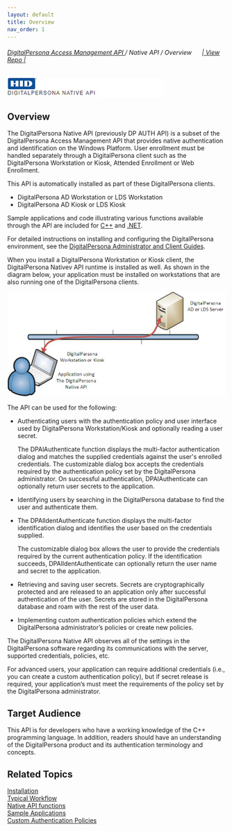 ```yaml
---
layout: default
title: Overview
nav_order: 1
---
```

###### [DigitalPersona Access Management API ](https://hidglobal.github.io/digitalpersona-access-management-api/)/ Native API / Overview&nbsp;&nbsp;&nbsp;&nbsp;&nbsp;&nbsp;[\| View Repo \|](https://github.com/hidglobal/digitalpersona-native-api)  

![](docs/assets/HID-DPAM-native-api.png)    

## Overview

The DigitalPersona Native API (previously DP AUTH API) is a subset of the DigitalPersona Access Management API that provides native authentication and identification on the Windows Platform. User enrollment must be handled separately through a DigitalPersona client such as the DigitalPersona Workstation or Kiosk, Attended Enrollment or Web Enrollment.  

This API is automatically installed as part of these DigitalPersona clients.

* DigitalPersona AD Workstation or LDS Workstation  
* DigitalPersona AD Kiosk or LDS Kiosk  

Sample applications and code illustrating various functions available through the API are included for [C++](https://https://hidglobal.github.io/digitalpersona-sample-cpp//) and [.NET](https://hidglobal.github.io/digitalpersona-sample.net/).  

For detailed instructions on installing and configuring the DigitalPersona environment, see the [DigitalPersona Administrator and Client Guides](https://www.crossmatch.com/company/support/documentation/).

When you install a DigitalPersona Workstation or Kiosk client, the DigitalPersona Nativev API runtime is installed as well. As shown in the diagram below, your application must be installed on workstations that are also running one of the DigitalPersona clients.

![](docs/assets/NATIVE-API-91e58d68.png)

The API can be used for the following:

* Authenticating users with the authentication policy and user interface used by DigitalPersona Workstation/Kiosk and optionally reading a user secret.

  The DPAlAuthenticate function displays the multi-factor authentication dialog and matches the supplied credentials against the user's enrolled credentials. The customizable dialog box accepts the credentials required by the authentication policy set by the DigitalPersona administrator. On successful authentication, DPAlAuthenticate can optionally return user secrets to the application.

* Identifying users by searching in the DigitalPersona database to find the user and authenticate them.

* The DPAlIdentAuthenticate function displays the multi-factor identification dialog and identifies the user based on the credentials supplied.

  The customizable dialog box allows the user to provide the credentials required by the current authentication policy. If the identification succeeds, DPAlIdentAuthenticate can optionally return the user name and secret to the application.

* Retrieving and saving user secrets. Secrets are cryptographically protected and are released to an application only after successful authentication of the user. Secrets are stored in the DigitalPersona database and roam with the rest of the user data.

* Implementing custom authentication policies which extend the DigitalPersona administrator’s policies or create new policies.

The DigitalPersona Native API observes all of the settings in the DigitalPersona software regarding its communications with the server, supported credentials, policies, etc.

For advanced users, your application can require additional credentials (i.e., you can create a custom authentication policy), but if secret release is required, your application’s must meet the requirements of the policy set by the DigitalPersona administrator.

## Target Audience  

This API is for developers who have a working knowledge of the C++ programming language. In addition, readers should have an understanding of the DigitalPersona product and its authentication terminology and concepts.

## Related Topics  

[Installation](docs/installation.html)  
[Typical Workflow](docs/typical-workflow.md)  
[Native API functions](docs/functions.md)  
[Sample Applications](docs/sample-applications.md)  
[Custom Authentication Policies](docs/custom-auth-policies.md)
